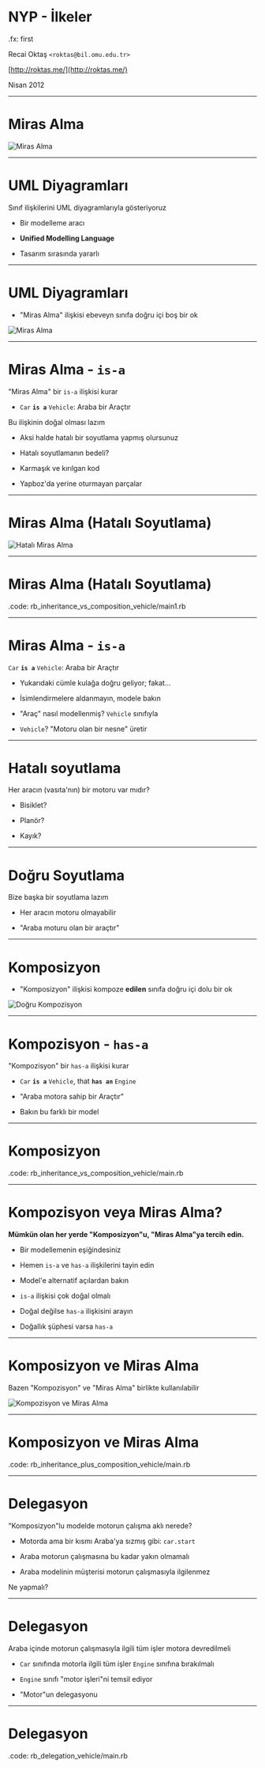 # NYP - İlkeler

.fx: first

Recai Oktaş `<roktas@bil.omu.edu.tr>`

[http://roktas.me/](http://roktas.me/)

Nisan 2012

---

# Miras Alma

![Miras Alma](media/uml-inheritance.png)

---

# UML Diyagramları

Sınıf ilişkilerini UML diyagramlarıyla gösteriyoruz

- Bir modelleme aracı

- **Unified Modelling Language**

- Tasarım sırasında yararlı

---

# UML Diyagramları

- "Miras Alma" ilişkisi ebeveyn sınıfa doğru içi boş bir ok

![Miras Alma](media/uml-inheritance.png)

---

# Miras Alma - `is-a`

"Miras Alma" bir `is-a` ilişkisi kurar

- `Car` **`is a`** `Vehicle`: Araba bir Araçtır

Bu ilişkinin doğal olması lazım

- Aksi halde hatalı bir soyutlama yapmış olursunuz

- Hatalı soyutlamanın bedeli?

- Karmaşık ve kırılgan kod

- Yapboz'da yerine oturmayan parçalar

---

# Miras Alma (Hatalı Soyutlama)

![Hatalı Miras Alma](media/uml-inheritance-notok.png)

---

# Miras Alma (Hatalı Soyutlama)

.code: rb_inheritance_vs_composition_vehicle/main1.rb

---

# Miras Alma - `is-a`

`Car` **`is a`** `Vehicle`: Araba bir Araçtır

- Yukarıdaki cümle kulağa doğru geliyor; fakat...

- İsimlendirmelere aldanmayın, modele bakın

- "Araç" nasıl modellenmiş? `Vehicle` sınıfıyla

- `Vehicle`?  "Motoru olan bir nesne" üretir

---

# Hatalı soyutlama

Her aracın (vasıta'nın) bir motoru var mıdır?

- Bisiklet?

- Planör?

- Kayık?

---

# Doğru Soyutlama

Bize başka bir soyutlama lazım

- Her aracın motoru olmayabilir

- "Araba moturu olan bir araçtır"

---

# Komposizyon

- "Komposizyon" ilişkisi kompoze **edilen** sınıfa doğru içi dolu bir ok

![Doğru Kompozisyon](media/uml-composition.png)

---

# Kompozisyon - `has-a`

"Kompozisyon" bir `has-a` ilişkisi kurar

- `Car` **`is a`** `Vehicle`, that **`has an`** `Engine`

- "Araba motora sahip bir Araçtır"

- Bakın bu farklı bir model

---

# Komposizyon

.code: rb_inheritance_vs_composition_vehicle/main.rb

---

# Kompozisyon veya Miras Alma?

**Mümkün olan her yerde "Komposizyon"u, "Miras Alma"ya tercih edin.**

- Bir modellemenin eşiğindesiniz

- Hemen `is-a` ve `has-a` ilişkilerini tayin edin

- Model'e alternatif açılardan bakın

- `is-a` ilişkisi çok doğal olmalı

- Doğal değilse `has-a` ilişkisini arayın

- Doğallık şüphesi varsa `has-a`

---

# Komposizyon ve Miras Alma

Bazen "Kompozisyon" ve "Miras Alma" birlikte kullanılabilir

![Kompozisyon ve Miras Alma](media/uml-composition+inheritance.png)

---

# Komposizyon ve Miras Alma

.code: rb_inheritance_plus_composition_vehicle/main.rb

---

# Delegasyon

"Komposizyon"lu modelde motorun çalışma aklı nerede?

- Motorda ama bir kısmı Araba'ya sızmış gibi: `car.start`

- Araba motorun çalışmasına bu kadar yakın olmamalı

- Araba modelinin müşterisi motorun çalışmasıyla ilgilenmez

Ne yapmalı?

---

# Delegasyon

Araba içinde motorun çalışmasıyla ilgili tüm işler motora devredilmeli

- `Car` sınıfında motorla ilgili tüm işler `Engine` sınıfına bırakılmalı

- `Engine` sınıfı "motor işleri"ni temsil ediyor

- "Motor"un delegasyonu

---

# Delegasyon

.code: rb_delegation_vehicle/main.rb

